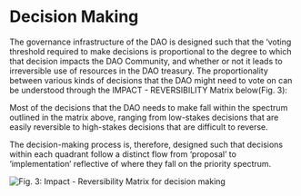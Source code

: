 # Decision Making

The governance infrastructure of the DAO is designed such that the ‘voting threshold required to make decisions is proportional to the degree to which that decision impacts the DAO Community, and whether or not it leads to irreversible use of resources in the DAO treasury. The proportionality between various kinds of decisions that the DAO might need to vote on can be understood through the IMPACT - REVERSIBILITY Matrix below(Fig. 3):

Most of the decisions that the DAO needs to make fall within the spectrum outlined in the matrix above, ranging from low-stakes decisions that are easily reversible to high-stakes decisions that are difficult to reverse.

The decision-making process is, therefore, designed such that decisions within each quadrant follow a distinct flow from ‘proposal’ to ‘implementation’ reflective of where they fall on the priority spectrum.

![Fig. 3: Impact - Reversibility Matrix for decision making](../../../.gitbook/assets/spaces\_oZuPnhy0BcYUBXlH0KmU\_uploads\_SiZOKQONxMKRQvgRh3ur\_2.png)
